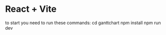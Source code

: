 # React + Vite

to start you need to run these commands:
    cd ganttchart
    npm install
    npm run dev 